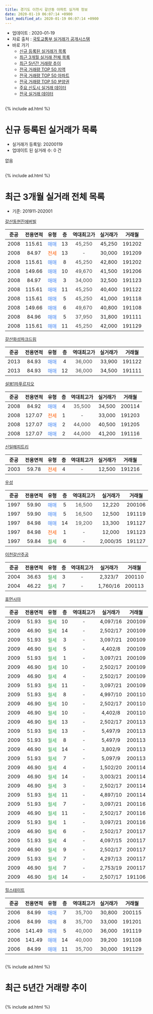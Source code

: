 ```yaml
---
title: 경기도 이천시 갈산동 아파트 실거래 정보
date: 2020-01-19 06:07:14 +0900
last_modified_at: 2020-01-19 06:07:14 +0900
---
```


* 업데이트 : 2020-01-19
* 자료 출처 : [국토교통부 실거래가 공개시스템](http://rt.molit.go.kr)
* 바로 가기
    * [신규 등록된 실거래가 목록](#신규-등록된-실거래가-목록)
    * [최근 3개월 실거래 전체 목록](#최근-3개월-실거래-전체-목록)
    * [최근 5년간 거래량 추이](#최근-5년간-거래량-추이)
    * [전국 거래량 TOP 50 지역](https://apt-info.github.io/apt-trade-info/최근-3개월-전국에서-가장-거래가-많이-발생한-지역)
    * [전국 거래량 TOP 50 아파트](https://apt-info.github.io/apt-trade-info/최근-3개월-전국에서-가장-거래가-많이-발생한-아파트)
    * [전국 거래량 TOP 50 분양권](https://apt-info.github.io/apt-trade-info/최근-3개월-전국에서-가장-거래가-많이-발생한-분양권)
    * [주요 신도시 실거래 데이터](https://apt-info.github.io/apt-trade-info/주요-신도시)
    * [전국 실거래 데이터](https://apt-info.github.io/apt-trade-info/전국)
<br>
{% include ad.html %}
<br>

# 신규 등록된 실거래가 목록
* 실거래가 등록일: 20200119
* 업데이트 된 실거래 수: 0 건

없음

<br>
{% include ad.html %}
<br>

# 최근 3개월 실거래 전체 목록
* 기준: 201911-202001


[갈산동현진에버빌](https://search.naver.com/search.naver?query=%EA%B2%BD%EA%B8%B0%EB%8F%84+%EC%9D%B4%EC%B2%9C%EC%8B%9C+%EA%B0%88%EC%82%B0%EB%8F%99+%EA%B0%88%EC%82%B0%EB%8F%99%ED%98%84%EC%A7%84%EC%97%90%EB%B2%84%EB%B9%8C)

|준공|전용면적|유형|층|역대최고가|실거래가|거래월|
|:---:|:---:|:---:|:---:|:---:|:---:|:---:|
|2008|115.61|<span style="color:#4285f3">매매</span>|13|<span style="color:#444444">45,250</span>|45,250|191202|
|2008|84.97|<span style="color:#ff5a00">전세</span>|13|<span style="color:#444444">-</span>|30,000|191209|
|2008|115.61|<span style="color:#4285f3">매매</span>|8|<span style="color:#444444">45,250</span>|42,800|191202|
|2008|149.66|<span style="color:#4285f3">매매</span>|10|<span style="color:#444444">49,670</span>|41,500|191206|
|2008|84.97|<span style="color:#4285f3">매매</span>|3|<span style="color:#444444">34,000</span>|32,500|191123|
|2008|115.61|<span style="color:#4285f3">매매</span>|11|<span style="color:#444444">45,250</span>|40,400|191122|
|2008|115.61|<span style="color:#4285f3">매매</span>|5|<span style="color:#444444">45,250</span>|41,000|191118|
|2008|149.66|<span style="color:#4285f3">매매</span>|6|<span style="color:#444444">49,670</span>|40,800|191108|
|2008|84.96|<span style="color:#4285f3">매매</span>|5|<span style="color:#444444">37,950</span>|31,800|191111|
|2008|115.61|<span style="color:#4285f3">매매</span>|11|<span style="color:#444444">45,250</span>|42,000|191129|

[갈산화성파크드림](https://search.naver.com/search.naver?query=%EA%B2%BD%EA%B8%B0%EB%8F%84+%EC%9D%B4%EC%B2%9C%EC%8B%9C+%EA%B0%88%EC%82%B0%EB%8F%99+%EA%B0%88%EC%82%B0%ED%99%94%EC%84%B1%ED%8C%8C%ED%81%AC%EB%93%9C%EB%A6%BC)

|준공|전용면적|유형|층|역대최고가|실거래가|거래월|
|:---:|:---:|:---:|:---:|:---:|:---:|:---:|
|2013|84.93|<span style="color:#4285f3">매매</span>|4|<span style="color:#444444">36,000</span>|33,900|191122|
|2013|84.93|<span style="color:#4285f3">매매</span>|12|<span style="color:#444444">36,000</span>|34,500|191111|

[설봉1차푸르지오](https://search.naver.com/search.naver?query=%EA%B2%BD%EA%B8%B0%EB%8F%84+%EC%9D%B4%EC%B2%9C%EC%8B%9C+%EA%B0%88%EC%82%B0%EB%8F%99+%EC%84%A4%EB%B4%891%EC%B0%A8%ED%91%B8%EB%A5%B4%EC%A7%80%EC%98%A4)

|준공|전용면적|유형|층|역대최고가|실거래가|거래월|
|:---:|:---:|:---:|:---:|:---:|:---:|:---:|
|2008|84.92|<span style="color:#4285f3">매매</span>|4|<span style="color:#444444">35,500</span>|34,500|200114|
|2008|127.07|<span style="color:#ff5a00">전세</span>|1|<span style="color:#444444">-</span>|33,000|191203|
|2008|127.07|<span style="color:#4285f3">매매</span>|2|<span style="color:#444444">44,000</span>|40,500|191205|
|2008|127.07|<span style="color:#4285f3">매매</span>|2|<span style="color:#444444">44,000</span>|41,200|191116|

[신일해피트리](https://search.naver.com/search.naver?query=%EA%B2%BD%EA%B8%B0%EB%8F%84+%EC%9D%B4%EC%B2%9C%EC%8B%9C+%EA%B0%88%EC%82%B0%EB%8F%99+%EC%8B%A0%EC%9D%BC%ED%95%B4%ED%94%BC%ED%8A%B8%EB%A6%AC)

|준공|전용면적|유형|층|역대최고가|실거래가|거래월|
|:---:|:---:|:---:|:---:|:---:|:---:|:---:|
|2003|59.78|<span style="color:#ff5a00">전세</span>|4|<span style="color:#444444">-</span>|12,500|191216|

[우성](https://search.naver.com/search.naver?query=%EA%B2%BD%EA%B8%B0%EB%8F%84+%EC%9D%B4%EC%B2%9C%EC%8B%9C+%EA%B0%88%EC%82%B0%EB%8F%99+%EC%9A%B0%EC%84%B1)

|준공|전용면적|유형|층|역대최고가|실거래가|거래월|
|:---:|:---:|:---:|:---:|:---:|:---:|:---:|
|1997|59.90|<span style="color:#4285f3">매매</span>|5|<span style="color:#444444">16,500</span>|12,220|200106|
|1997|59.90|<span style="color:#4285f3">매매</span>|5|<span style="color:#444444">16,500</span>|12,500|191119|
|1997|84.98|<span style="color:#4285f3">매매</span>|14|<span style="color:#444444">19,200</span>|13,300|191127|
|1997|84.98|<span style="color:#ff5a00">전세</span>|1|<span style="color:#444444">-</span>|12,000|191123|
|1997|59.84|<span style="color:#34a853">월세</span>|6|<span style="color:#444444">-</span>|2,000/35|191127|

[이천갈산주공](https://search.naver.com/search.naver?query=%EA%B2%BD%EA%B8%B0%EB%8F%84+%EC%9D%B4%EC%B2%9C%EC%8B%9C+%EA%B0%88%EC%82%B0%EB%8F%99+%EC%9D%B4%EC%B2%9C%EA%B0%88%EC%82%B0%EC%A3%BC%EA%B3%B5)

|준공|전용면적|유형|층|역대최고가|실거래가|거래월|
|:---:|:---:|:---:|:---:|:---:|:---:|:---:|
|2004|36.63|<span style="color:#34a853">월세</span>|3|<span style="color:#444444">-</span>|2,323/7|200110|
|2004|46.22|<span style="color:#34a853">월세</span>|7|<span style="color:#444444">-</span>|1,760/16|200113|

[휴먼시아](https://search.naver.com/search.naver?query=%EA%B2%BD%EA%B8%B0%EB%8F%84+%EC%9D%B4%EC%B2%9C%EC%8B%9C+%EA%B0%88%EC%82%B0%EB%8F%99+%ED%9C%B4%EB%A8%BC%EC%8B%9C%EC%95%84)

|준공|전용면적|유형|층|역대최고가|실거래가|거래월|
|:---:|:---:|:---:|:---:|:---:|:---:|:---:|
|2009|51.93|<span style="color:#34a853">월세</span>|10|<span style="color:#444444">-</span>|4,097/16|200109|
|2009|46.90|<span style="color:#34a853">월세</span>|14|<span style="color:#444444">-</span>|2,502/17|200109|
|2009|51.93|<span style="color:#34a853">월세</span>|3|<span style="color:#444444">-</span>|3,097/21|200109|
|2009|46.90|<span style="color:#34a853">월세</span>|5|<span style="color:#444444">-</span>|4,402/8|200109|
|2009|51.93|<span style="color:#34a853">월세</span>|1|<span style="color:#444444">-</span>|3,097/21|200109|
|2009|46.90|<span style="color:#34a853">월세</span>|10|<span style="color:#444444">-</span>|2,502/17|200109|
|2009|46.90|<span style="color:#34a853">월세</span>|4|<span style="color:#444444">-</span>|2,502/17|200109|
|2009|51.93|<span style="color:#34a853">월세</span>|11|<span style="color:#444444">-</span>|3,097/21|200109|
|2009|51.93|<span style="color:#34a853">월세</span>|8|<span style="color:#444444">-</span>|4,997/10|200110|
|2009|46.90|<span style="color:#34a853">월세</span>|10|<span style="color:#444444">-</span>|2,502/17|200110|
|2009|46.90|<span style="color:#34a853">월세</span>|10|<span style="color:#444444">-</span>|4,402/8|200110|
|2009|46.90|<span style="color:#34a853">월세</span>|13|<span style="color:#444444">-</span>|2,502/17|200113|
|2009|51.93|<span style="color:#34a853">월세</span>|13|<span style="color:#444444">-</span>|5,497/9|200113|
|2009|51.93|<span style="color:#34a853">월세</span>|8|<span style="color:#444444">-</span>|5,497/9|200113|
|2009|46.90|<span style="color:#34a853">월세</span>|14|<span style="color:#444444">-</span>|3,802/9|200113|
|2009|51.93|<span style="color:#34a853">월세</span>|7|<span style="color:#444444">-</span>|5,097/9|200113|
|2009|46.90|<span style="color:#34a853">월세</span>|4|<span style="color:#444444">-</span>|1,502/20|200114|
|2009|46.90|<span style="color:#34a853">월세</span>|14|<span style="color:#444444">-</span>|3,003/21|200114|
|2009|46.90|<span style="color:#34a853">월세</span>|3|<span style="color:#444444">-</span>|2,502/17|200114|
|2009|51.93|<span style="color:#34a853">월세</span>|11|<span style="color:#444444">-</span>|4,897/10|200114|
|2009|51.93|<span style="color:#34a853">월세</span>|7|<span style="color:#444444">-</span>|3,097/21|200116|
|2009|46.90|<span style="color:#34a853">월세</span>|11|<span style="color:#444444">-</span>|2,502/17|200116|
|2009|51.93|<span style="color:#34a853">월세</span>|1|<span style="color:#444444">-</span>|3,097/21|200116|
|2009|46.90|<span style="color:#34a853">월세</span>|6|<span style="color:#444444">-</span>|2,502/17|200117|
|2009|51.93|<span style="color:#34a853">월세</span>|4|<span style="color:#444444">-</span>|4,097/15|200117|
|2009|46.90|<span style="color:#34a853">월세</span>|9|<span style="color:#444444">-</span>|2,502/17|200117|
|2009|51.93|<span style="color:#34a853">월세</span>|7|<span style="color:#444444">-</span>|4,297/13|200117|
|2009|46.90|<span style="color:#34a853">월세</span>|7|<span style="color:#444444">-</span>|2,753/19|200117|
|2009|46.90|<span style="color:#34a853">월세</span>|14|<span style="color:#444444">-</span>|2,507/17|191106|


<script async src="//pagead2.googlesyndication.com/pagead/js/adsbygoogle.js"></script>
<!-- 기본 -->
<ins class="adsbygoogle"
     style="display:block"
     data-ad-client="ca-pub-1142216861245946"
     data-ad-slot="4805727019"
     data-ad-format="auto"
     data-full-width-responsive="true"></ins>
<script>
(adsbygoogle = window.adsbygoogle || []).push({});
</script>


[힐스테이트](https://search.naver.com/search.naver?query=%EA%B2%BD%EA%B8%B0%EB%8F%84+%EC%9D%B4%EC%B2%9C%EC%8B%9C+%EA%B0%88%EC%82%B0%EB%8F%99+%ED%9E%90%EC%8A%A4%ED%85%8C%EC%9D%B4%ED%8A%B8)

|준공|전용면적|유형|층|역대최고가|실거래가|거래월|
|:---:|:---:|:---:|:---:|:---:|:---:|:---:|
|2006|84.99|<span style="color:#4285f3">매매</span>|7|<span style="color:#444444">35,700</span>|30,800|200115|
|2006|84.99|<span style="color:#4285f3">매매</span>|8|<span style="color:#444444">35,700</span>|33,000|191201|
|2006|141.49|<span style="color:#4285f3">매매</span>|5|<span style="color:#444444">40,000</span>|36,000|191119|
|2006|141.49|<span style="color:#4285f3">매매</span>|14|<span style="color:#444444">40,000</span>|39,200|191108|
|2006|84.99|<span style="color:#4285f3">매매</span>|11|<span style="color:#444444">35,700</span>|30,000|191129|


<br>
{% include ad.html %}
<br>

# 최근 5년간 거래량 추이


<div style="width:100%;">
    <canvas id="deal_progress" height="200"></canvas>
</div>

<script>
new Chart(document.getElementById("deal_progress"), {
    type: 'line',
    data: {
        labels: ['201501','201502','201503','201504','201505','201506','201507','201508','201509','201510','201511','201512','201601','201602','201603','201604','201605','201606','201607','201608','201609','201610','201611','201612','201701','201702','201703','201704','201705','201706','201707','201708','201709','201710','201711','201712','201801','201802','201803','201804','201805','201806','201807','201808','201809','201810','201811','201812','201901','201902','201903','201904','201905','201906','201907','201908','201909','201910','201911','201912','202001'],
        datasets: [{
            label: '매매',
            pointRadius: 1,
            data: [9, 11, 23, 17, 13, 13, 9, 6, 5, 8, 8, 7, 12, 7, 6, 8, 7, 8, 11, 10, 14, 13, 9, 12, 3, 11, 12, 10, 9, 12, 12, 16, 11, 9, 11, 6, 7, 14, 9, 16, 3, 6, 5, 10, 11, 8, 7, 9, 5, 10, 5, 4, 11, 3, 6, 9, 8, 8, 14, 5, 3],
            borderColor: "rgba(255, 201, 14, 1)",
            backgroundColor: "rgba(255, 201, 14, 0.5)",
            fill: false,
            lineTension: 0
        },{
            label: '전월세',
            pointRadius: 1,
            data: [5, 5, 3, 1, 4, 6, 6, 3, 4, 10, 8, 4, 4, 17, 2, 9, 5, 4, 5, 4, 5, 10, 4, 12, 6, 6, 6, 3, 3, 7, 5, 6, 3, 6, 4, 4, 13, 5, 4, 4, 3, 1, 5, 3, 9, 7, 5, 5, 17, 9, 7, 7, 6, 6, 1, 7, 2, 6, 3, 3, 30],
            borderColor: "rgba(0, 141, 185, 1)",
            backgroundColor: "rgba(0, 141, 185, 0.5)",
            fill: false,
            lineTension: 0
        }
        ]
    },
    options: {
        responsive: true,
        title: {
            display: false
        },
        tooltips: {
            mode: 'index',
            intersect: false
        },
        hover: {
            mode: 'nearest',
            intersect: true
        },
        scales: {
            xAxes: [{
                display: true,
                scaleLabel: {
                    display: true,
                    labelString: '년/월'
                }
            }],
            yAxes: [{
                display: true,
                ticks: {
                    suggestedMin: 0,
                },
                scaleLabel: {
                    display: true,
                    labelString: '실거래 수'
                }
            }]
        }
    }
});

</script>


<br>
{% include ad.html %}
<br>

